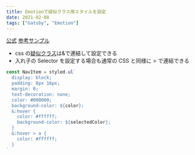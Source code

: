 ```yaml
---
title: Emotionで疑似クラス用スタイルを設定
date: 2021-02-08
tags: ["Gatsby", "Emotion"]
---
```


[公式](https://emotion.sh/docs/nested)
[参考サンプル](https://copypet.jp/671/)

- css の[疑似クラス](https://developer.mozilla.org/ja/docs/Web/CSS/Pseudo-classes)は&で連結して設定できる
- 入れ子の Selector を設定する場合も通常の CSS と同様に > で連結できる

```js
const NavItem = styled.ul`
  display: block;
  padding: 8px 16px;
  margin: 0;
  text-decoration: none;
  color: #000000;
  background-color: ${color};
  &:hover {
    color: #ffffff;
    background-color: ${selectedColor};
  }
  &:hover > a {
    color: #ffffff;
  }
`
```
